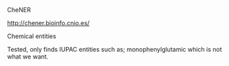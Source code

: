 CheNER

http://chener.bioinfo.cnio.es/

Chemical entities

Tested, only finds IUPAC entities such as; monophenylglutamic which is not what we want.
